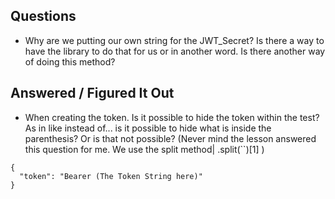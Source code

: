 ## Questions

- Why are we putting our own string for the JWT_Secret? Is there a way to have the library to do that for us or in another word. Is there another way of doing this method?

## Answered / Figured It Out

- When creating the token. Is it possible to hide the token within the test? As in like instead of... is it possible to hide what is inside the parenthesis? Or is that not possible? (Never mind the lesson answered this question for me. We use the split method| .split(``)[1] )

```
{
  "token": "Bearer (The Token String here)"
}
```
